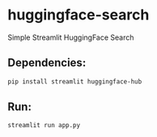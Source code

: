# huggingface-search
Simple Streamlit HuggingFace Search

## Dependencies:

```bash
pip install streamlit huggingface-hub
```

## Run: 

```bash
streamlit run app.py
```
